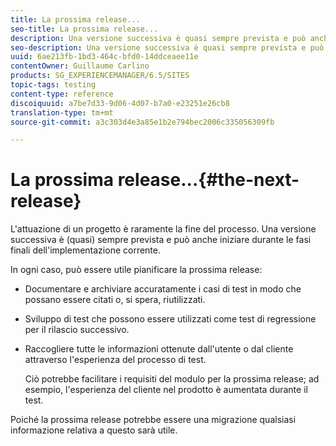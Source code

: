 ```yaml
---
title: La prossima release...
seo-title: La prossima release...
description: Una versione successiva è quasi sempre prevista e può anche iniziare durante le fasi finali dell'implementazione corrente
seo-description: Una versione successiva è quasi sempre prevista e può anche iniziare durante le fasi finali dell'implementazione corrente
uuid: 6ae213fb-1bd3-464c-bfd0-14ddceaee11e
contentOwner: Guillaume Carlino
products: SG_EXPERIENCEMANAGER/6.5/SITES
topic-tags: testing
content-type: reference
discoiquuid: a7be7d33-9d06-4d07-b7a0-e23251e26cb8
translation-type: tm+mt
source-git-commit: a3c303d4e3a85e1b2e794bec2006c335056309fb

---
```



# La prossima release...{#the-next-release}

L&#39;attuazione di un progetto è raramente la fine del processo. Una versione successiva è (quasi) sempre prevista e può anche iniziare durante le fasi finali dell&#39;implementazione corrente.

In ogni caso, può essere utile pianificare la prossima release:

* Documentare e archiviare accuratamente i casi di test in modo che possano essere citati o, si spera, riutilizzati.
* Sviluppo di test che possono essere utilizzati come test di regressione per il rilascio successivo.
* Raccogliere tutte le informazioni ottenute dall&#39;utente o dal cliente attraverso l&#39;esperienza del processo di test.

   Ciò potrebbe facilitare i requisiti del modulo per la prossima release; ad esempio, l&#39;esperienza del cliente nel prodotto è aumentata durante il test.

Poiché la prossima release potrebbe essere una migrazione qualsiasi informazione relativa a questo sarà utile.
